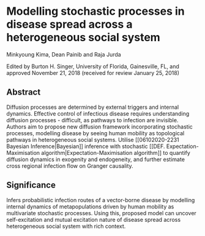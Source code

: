 # Modelling stochastic processes in disease spread across a heterogeneous social system

Minkyoung Kima, Dean Painib and Raja Jurda

Edited by Burton H. Singer, University of Florida, Gainesville, FL, and approved November 21, 2018 (received for review January 25, 2018)

## Abstract
Diffusion processes are determined by external triggers and internal dynamics. Effective control of infectious disease requires understanding diffusion processes - difficult, as pathways to infection are invisible. Authors aim to propose new diffusion framework incorporating stochastic processes, modelling disease by seeing human mobility as topological pathways in heterogeneous social systems. Utilise [[06102020-2231 Bayesian Inference|Bayesian]] inference with stochastic [[DEF. Expectation-Maximisation algorithm|Expectation-Maximisation algorithm]] to quantify diffusion dynamics in exogenity and endogeneity, and further estimate cross regional infection flow on Granger causality. 

## Significance
Infers probabilistic infection routes of a vector-borne disease by modelling internal dynamics of metapopulations driven by human mobility as multivariate stochastic processes. Using this, proposed model can uncover self-excitation and mutual excitation nature of disease spread across heterogeneous social system with rich context.